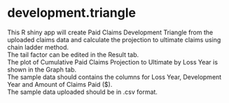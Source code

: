 # development.triangle
This R shiny app will create Paid Claims Development Triangle from the uploaded claims data and calculate the projection to ultimate claims using chain ladder method.   
The tail factor can be edited in the Result tab.   
The plot of Cumulative Paid Claims Projection to Ultimate by Loss Year is shown in the Graph tab.   
The sample data should contains the columns for Loss Year, Development Year and Amount of Claims Paid ($).   
The sample data uploaded should be in .csv format.   
